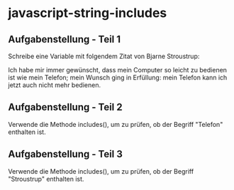 # javascript-string-includes

## Aufgabenstellung - Teil 1
Schreibe eine Variable mit folgendem Zitat von Bjarne Stroustrup:

Ich habe mir immer gewünscht, dass mein Computer so leicht zu bedienen ist wie mein Telefon; mein Wunsch ging in Erfüllung: mein Telefon kann ich jetzt auch nicht mehr bedienen.

## Aufgabenstellung - Teil 2
Verwende die Methode includes(), um zu prüfen, ob der Begriff "Telefon" enthalten ist.

## Aufgabenstellung - Teil 3
Verwende die Methode includes(), um zu prüfen, ob der Begriff "Stroustrup" enthalten ist.
